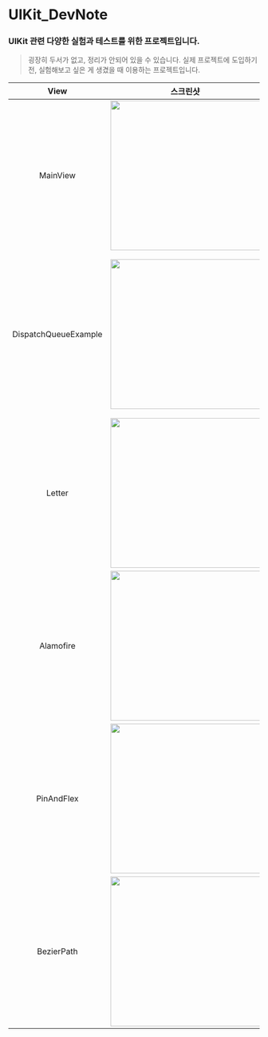 # UIKit_DevNote


### UIKit 관련 다양한 실험과 테스트를 위한 프로젝트입니다. 
> 굉장히 두서가 없고, 정리가 안되어 있을 수 있습니다. 실제 프로젝트에 도입하기 전, 실험해보고 싶은 게 생겼을 때 이용하는 프로젝트입니다.

|View|스크린샷|목적|
|:---:|---|---|
|MainView|<img src="https://user-images.githubusercontent.com/78677571/209424563-1f139e6d-016e-4b01-ac9c-703dcb2c759a.png" width="300">|다양한 View로 이동하기 위한 트리거 MainView|
|DispatchQueueExample|<img src="https://user-images.githubusercontent.com/78677571/209424665-2498207c-97a9-4dcd-97bd-d6f826c528bf.gif" width="300">| 1. UI 변경은 Main Thread에서만 일어나야 한다는 것을 처음 알고, 다른 Thread에서 View를 변경해 봄 (에러가 나는걸 확인) <br> <br> 2. Image를 받아오는 작업을 Main Thread에서 진행하면 UI가 어떻게 되는지 테스트 해봄. (받아오는 동안 UI가 멈춤) <br> <br> 관련 포스팅 : https://dev-workplace.tistory.com/10|
|Letter|<img src="https://user-images.githubusercontent.com/78677571/209424839-27e4dca0-2d9e-45aa-bc17-3cbdf95f1c11.gif" width="300">|UIKit을 처음 하게 되었을 때, 다른 팀원이 짠 코드를 보고 "과연 난 저렇게 짤 수 있을까" 란 생각이 들어 똑같은 View를 만들어 봄.|
|Alamofire|<img src="https://user-images.githubusercontent.com/78677571/209425368-d2d5b9c2-88ac-49cc-98eb-91cfa7de2337.png" width="300">|Alamofire를 프로젝트에 적용하기 전 연습해봄.|
|PinAndFlex|<img src="https://user-images.githubusercontent.com/78677571/209425454-97bf309b-5da3-4dbd-b997-61b87c2102f0.png" width="300">|PinLayout, FlexLayout 을 연습해보기 위한 View (진행중)|
|BezierPath|<img src="https://user-images.githubusercontent.com/78677571/210167891-8ba1c4ad-1c37-48a2-bf29-72080765203d.gif" width="300">|UIBezierPath를 사용해보고 싶어서 만든 크리스마스 트리 <br> <br> 관련 포스팅 : https://dev-workplace.tistory.com/15|
